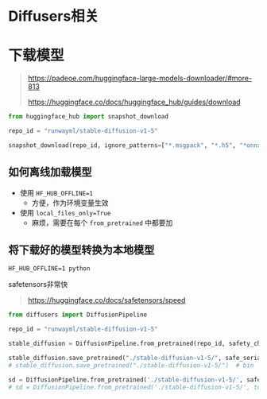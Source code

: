 # Diffusers相关

# 下载模型

> https://padeoe.com/huggingface-large-models-downloader/#more-813
>
> https://huggingface.co/docs/huggingface_hub/guides/download

```python
from huggingface_hub import snapshot_download

repo_id = "runwayml/stable-diffusion-v1-5"

snapshot_download(repo_id, ignore_patterns=["*.msgpack", "*.h5", "*onnx*"], resume_download=True)
```

## 如何离线加载模型
+ 使用 `HF_HUB_OFFLINE=1`
  + 方便，作为环境变量生效
+ 使用 `local_files_only=True`
  + 麻烦，需要在每个 `from_pretrained` 中都要加

## 将下载好的模型转换为本地模型

```shell
HF_HUB_OFFLINE=1 python
```

safetensors非常快
> https://huggingface.co/docs/safetensors/speed

```python
from diffusers import DiffusionPipeline

repo_id = "runwayml/stable-diffusion-v1-5"

stable_diffusion = DiffusionPipeline.from_pretrained(repo_id, safety_checker=None, use_safetensors=True)

stable_diffusion.save_pretrained("./stable-diffusion-v1-5/", safe_serialization=True)  # safetensors, recommended
# stable_diffusion.save_pretrained("./stable-diffusion-v1-5/")  # bin

sd = DiffusionPipeline.from_pretrained('./stable-diffusion-v1-5/', safety_checker=None)
# sd = DiffusionPipeline.from_pretrained('./stable-diffusion-v1-5/', torch_dtype=torch.float16, safety_checker=None)  # fp16
```
